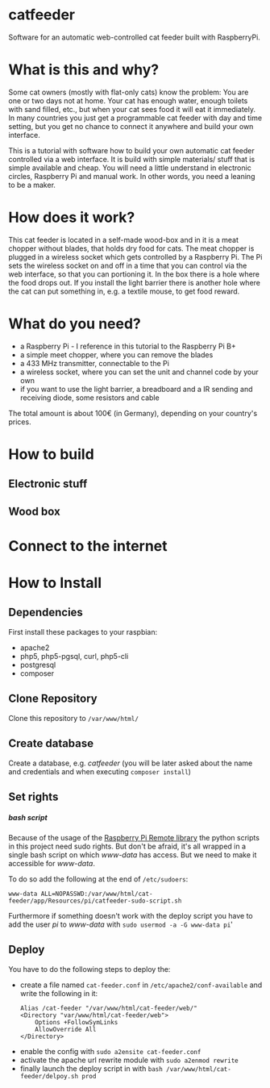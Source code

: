catfeeder
=========
Software for an automatic web-controlled cat feeder built with RaspberryPi. 

# What is this and why?
Some cat owners (mostly with flat-only cats) know the problem: You are one or two days not at home. 
Your cat has enough water, enough toilets with sand filled, etc., but when your cat sees food it will eat it immediately. 
In many countries you just get a programmable cat feeder with day and time setting, but you get no chance to connect it 
anywhere and build your own interface.

This is a tutorial with software how to build your own automatic cat feeder controlled via a web interface.
It is build with simple materials/ stuff that is simple available and cheap. You will need a little understand in electronic circles,
Raspberry Pi and manual work. In other words, you need a leaning to be a maker.

# How does it work?

This cat feeder is located in a self-made wood-box and in it is a meat chopper without blades, that holds dry food for cats.
The meat chopper is plugged in a wireless socket which gets controlled by a Raspberry Pi. The Pi sets the wireless socket
on and off in a time that you can control via the web interface, so that you can portioning it. In the box there is a
hole where the food drops out. If you install the light barrier there is another hole where the cat can put something in, e.g. 
a textile mouse, to get food reward.

# What do you need?

- a Raspberry Pi - I reference in this tutorial to the Raspberry Pi B+
- a simple meet chopper, where you can remove the blades
- a 433 MHz transmitter, connectable to the Pi
- a wireless socket, where you can set the unit and channel code by your own
- if you want to use the light barrier, a breadboard and a IR sending and receiving diode, some resistors and cable

The total amount is about 100€ (in Germany), depending on your country's prices.

# How to build
## Electronic stuff

## Wood box
# Connect to the internet

# How to Install
## Dependencies
First install these packages to your raspbian:
- apache2
- php5, php5-pgsql, curl, php5-cli
- postgresql
- composer

## Clone Repository
Clone this repository to `/var/www/html/`

## Create database
Create a database, e.g. *catfeeder* (you will be later asked about the name and credentials and when executing `composer install`)

## Set rights
##### bash script
Because of the usage of the [Raspberry Pi Remote library](https://github.com/xkonni/raspberry-remote.git) the python scripts in this project need sudo rights. 
But don't be afraid, it's all wrapped in a single bash script on which *www-data* has access. 
But we need to make it accessible for *www-data*.

To do so add the following at the end of `/etc/sudoers`:
 
    www-data ALL=NOPASSWD:/var/www/html/cat-feeder/app/Resources/pi/catfeeder-sudo-script.sh

Furthermore if something doesn't work with the deploy script you have to add the user *pi* to *www-data* with `sudo usermod -a -G www-data pi`' 

## Deploy
You have to do the following steps to deploy the:

- create a file named `cat-feeder.conf` in `/etc/apache2/conf-available` and write the following in it:
    ```
    Alias /cat-feeder "/var/www/html/cat-feeder/web/"
    <Directory "var/www/html/cat-feeder/web">
        Options +FollowSymLinks
        AllowOverride All
    </Directory>
    ```
- enable the config with `sudo a2ensite cat-feeder.conf`
- activate the apache url rewrite module with `sudo a2enmod rewrite`
- finally launch the deploy script in with `bash /var/www/html/cat-feeder/delpoy.sh prod`



